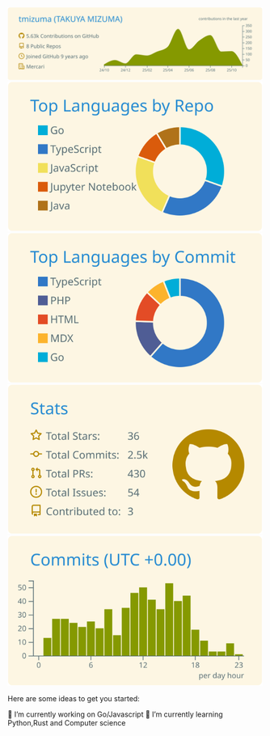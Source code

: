 ![](https://raw.githubusercontent.com/tmizuma/tmizuma/master/profile-summary-card-output/solarized/0-profile-details.svg)
![](https://raw.githubusercontent.com/tmizuma/tmizuma/master/profile-summary-card-output/solarized/1-repos-per-language.svg)
![](https://raw.githubusercontent.com/tmizuma/tmizuma/master/profile-summary-card-output/solarized/2-most-commit-language.svg)
![](https://raw.githubusercontent.com/tmizuma/tmizuma/master/profile-summary-card-output/solarized/3-stats.svg)
![](https://raw.githubusercontent.com/tmizuma/tmizuma/master/profile-summary-card-output/solarized/4-productive-time.svg)

Here are some ideas to get you started:

🔭 I’m currently working on Go/Javascript
🌱 I’m currently learning Python,Rust and Computer science
